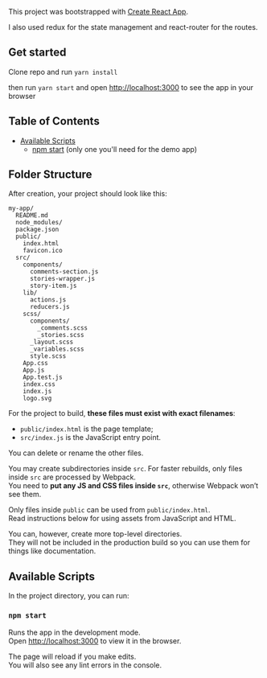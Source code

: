 This project was bootstrapped with [Create React App](https://github.com/facebook/create-react-app).

I also used redux for the state management and react-router for the routes.

## Get started

Clone repo and run `yarn install`

then run `yarn start` and open  [http://localhost:3000](http://localhost:3000) to see the app in your browser

## Table of Contents

- [Available Scripts](#available-scripts)
  - [npm start](#npm-start) (only one you'll need for the demo app)


## Folder Structure

After creation, your project should look like this:

```
my-app/
  README.md
  node_modules/
  package.json
  public/
    index.html
    favicon.ico
  src/
    components/
      comments-section.js
      stories-wrapper.js
      story-item.js
    lib/
      actions.js
      reducers.js
    scss/
      components/
        _comments.scss
        _stories.scss
      _layout.scss
      _variables.scss
      style.scss
    App.css
    App.js
    App.test.js
    index.css
    index.js
    logo.svg
```

For the project to build, **these files must exist with exact filenames**:

- `public/index.html` is the page template;
- `src/index.js` is the JavaScript entry point.

You can delete or rename the other files.

You may create subdirectories inside `src`. For faster rebuilds, only files inside `src` are processed by Webpack.<br>
You need to **put any JS and CSS files inside `src`**, otherwise Webpack won’t see them.

Only files inside `public` can be used from `public/index.html`.<br>
Read instructions below for using assets from JavaScript and HTML.

You can, however, create more top-level directories.<br>
They will not be included in the production build so you can use them for things like documentation.

## Available Scripts

In the project directory, you can run:

### `npm start`

Runs the app in the development mode.<br>
Open [http://localhost:3000](http://localhost:3000) to view it in the browser.

The page will reload if you make edits.<br>
You will also see any lint errors in the console.

